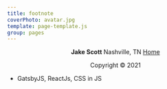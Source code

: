 ```yaml
---
title: footnote
coverPhoto: avatar.jpg
template: page-template.js
group: pages
---
```


<center>

**Jake Scott** Nashville, TN [Home](/) <br />

Copyright &copy; 2021

<script type="text/javascript">

  var today = new Date();
  var year = today.getFullYear();
  document.write(year);

</script>


</center>

* GatsbyJS, ReactJs, CSS in JS